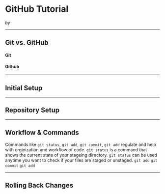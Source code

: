 # GitHub Tutorial

_by <your-name-here>_

---
## Git vs. GitHub
#### Git


#### Github

---
## Initial Setup



---
## Repository Setup



---
## Workflow & Commands

Commands like `git status`, `git add`, `git commit`, `git add` regulate and help with orginization and workflow of code.
`git status` is a command that shows the current state of your stageing directory. `git status` can be used anytime you want to check if your files are staged or unstaged.
`git add`
`git commit`
`git add`

---
## Rolling Back Changes